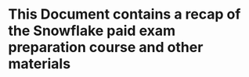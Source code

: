 # This Document contains a recap of the Snowflake paid exam preparation course and other materials

